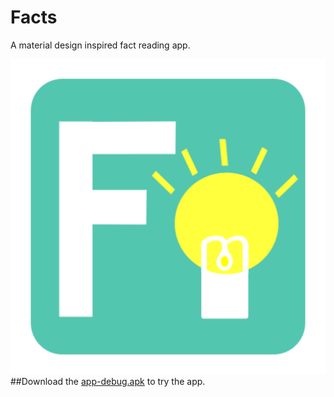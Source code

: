 # Facts
A material design inspired fact reading app.


![alt text](https://github.com/visnkmr/Facts/blob/master/app/src/main/ic_launcher-web.png "Facts")
##Download the [app-debug.apk](https://github.com/visnkmr/Facts/blob/master/app-debug.apk) to try the app.

